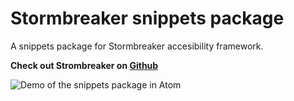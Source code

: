 # Stormbreaker snippets package

A snippets package for Stormbreaker accesibility framework.

**Check out Strombreaker on [Github](https://github.com/quantik-git/Stormbreaker)**

![Demo of the snippets package in Atom](https://camo.githubusercontent.com/ba251101e208a807b2c19348b8c864d8cdb5b494/68747470733a2f2f6d656469612e67697068792e636f6d2f6d656469612f38596d5a4d39617951537a5a5531693541372f67697068792e676966)
